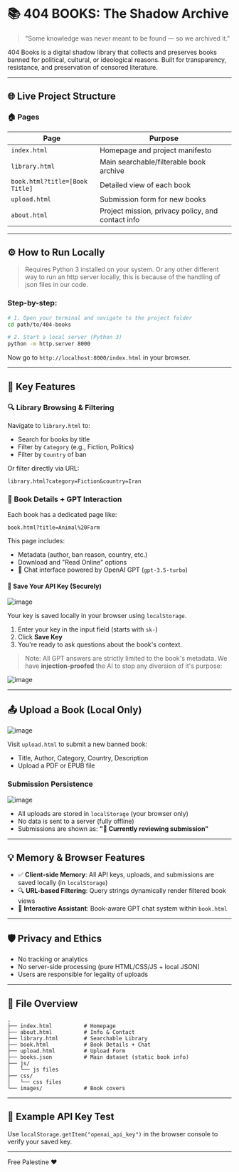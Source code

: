 # 📚 404 BOOKS: The Shadow Archive

> "Some knowledge was never meant to be found — so we archived it."

404 Books is a digital shadow library that collects and preserves books banned for political, cultural, or ideological reasons. Built for transparency, resistance, and preservation of censored literature.

---

## 🌐 Live Project Structure

### 🏠 Pages

| Page | Purpose |
|------|---------|
| `index.html` | Homepage and project manifesto |
| `library.html` | Main searchable/filterable book archive |
| `book.html?title=[Book Title]` | Detailed view of each book |
| `upload.html` | Submission form for new books |
| `about.html` | Project mission, privacy policy, and contact info |

---

## ⚙️ How to Run Locally

> Requires Python 3 installed on your system. Or any other different way to run an http server locally, this is because of the handling of json files in our code.

### Step-by-step:

```bash
# 1. Open your terminal and navigate to the project folder
cd path/to/404-books

# 2. Start a local server (Python 3)
python -m http.server 8000
```

Now go to `http://localhost:8000/index.html` in your browser.

---

## 🧠 Key Features

### 🔍 Library Browsing & Filtering

Navigate to `library.html` to:

- Search for books by title
- Filter by `Category` (e.g., Fiction, Politics)
- Filter by `Country` of ban

Or filter directly via URL:

```
library.html?category=Fiction&country=Iran
```

### 📖 Book Details + GPT Interaction

Each book has a dedicated page like:

```
book.html?title=Animal%20Farm
```

This page includes:

- Metadata (author, ban reason, country, etc.)
- Download and "Read Online" options
- 💬 Chat interface powered by OpenAI GPT (`gpt-3.5-turbo`)

#### 🔐 Save Your API Key (Securely)

![image](https://github.com/user-attachments/assets/6af0151d-c081-4992-a825-cfcb8ea19786)


Your key is saved locally in your browser using `localStorage`.

1. Enter your key in the input field (starts with `sk-`)
2. Click **Save Key**
3. You're ready to ask questions about the book's context.

> Note: All GPT answers are strictly limited to the book's metadata. We have **injection-proofed** the AI to stop any diversion of it's purpose:

 ![image](https://github.com/user-attachments/assets/2f7b7cf2-d017-4765-b1d3-1aa2f87d119a)


---

## 📤 Upload a Book (Local Only)

![image](https://github.com/user-attachments/assets/e2df91c6-d6f7-4b7b-ac26-7bafcd0750e9)


Visit `upload.html` to submit a new banned book:

- Title, Author, Category, Country, Description
- Upload a PDF or EPUB file

### Submission Persistence

![image](https://github.com/user-attachments/assets/e7648126-3c3c-4d08-8546-22f0a35e618a)


- All uploads are stored in `localStorage` (your browser only)
- No data is sent to a server (fully offline)
- Submissions are shown as: **"📁 Currently reviewing submission"**

---

## 💡 Memory & Browser Features

- ✅ **Client-side Memory**: All API keys, uploads, and submissions are saved locally (in `localStorage`)
- 🔍 **URL-based Filtering**: Query strings dynamically render filtered book views
- 🧠 **Interactive Assistant**: Book-aware GPT chat system within `book.html`

---

## 🛡 Privacy and Ethics

- No tracking or analytics
- No server-side processing (pure HTML/CSS/JS + local JSON)
- Users are responsible for legality of uploads

---

## 📁 File Overview

```plaintext
.
├── index.html          # Homepage
├── about.html          # Info & Contact
├── library.html        # Searchable Library
├── book.html           # Book Details + Chat
├── upload.html         # Upload Form
├── books.json          # Main dataset (static book info)
├── js/
│   └── js files
├── css/
│   └── css files 
└── images/             # Book covers
```

---

## 🧪 Example API Key Test

Use `localStorage.getItem("openai_api_key")` in the browser console to verify your saved key.

---


Free Palestine ❤️
